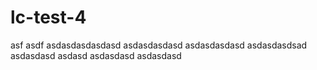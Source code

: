 # lc-test-4
asf asdf
 asdasdasdasdasd
asdasdasdasd
asdasdasdasd
asdasdasdsad
asdasdasd
asdasd
asdasdasd
asdasdasd
